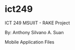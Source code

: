 ict249
======

ICT 249 MSUIIT - RAKE Project

By: Anthony Silvano A. Suan

Mobile Application Files

